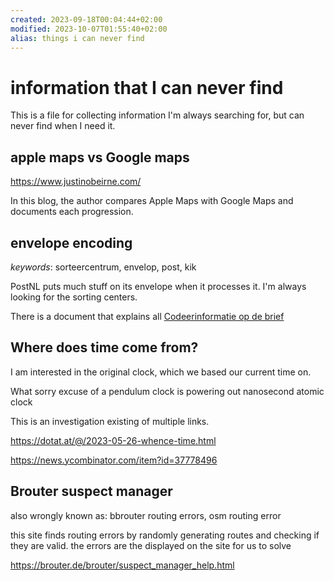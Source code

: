 ```yaml
---
created: 2023-09-18T00:04:44+02:00
modified: 2023-10-07T01:55:40+02:00
alias: things i can never find
---
```


# information that I can never find

This is a file for collecting information I'm always searching for, but can never find when I need it.

## apple maps vs Google maps

<https://www.justinobeirne.com/>

In this blog, the author compares Apple Maps with Google Maps and documents each progression.

## envelope encoding

*keywords*: sorteercentrum, envelop, post, kik

PostNL puts much stuff on its envelope when it processes it. I'm always looking for the sorting centers.

There is a document that explains all [Codeerinformatie op de brief](./files/Codeerinformatie%20op%20de%20brief.pdf)

## Where does time come from?

I am interested in the original clock, which we based our current time on.

What sorry excuse of a pendulum clock is powering out nanosecond atomic clock

This is an investigation existing of multiple links.

<https://dotat.at/@/2023-05-26-whence-time.html>

<https://news.ycombinator.com/item?id=37778496>

## Brouter suspect manager

also wrongly known as: bbrouter routing errors, osm routing error

this site finds routing errors by randomly generating routes and checking if they are valid.
the errors are the displayed on the site for us to solve

<https://brouter.de/brouter/suspect_manager_help.html>
